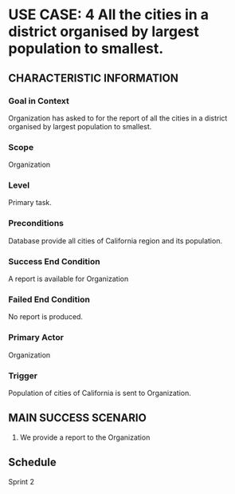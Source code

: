 # USE CASE: 4 All the cities in a district organised by largest population to smallest.

## CHARACTERISTIC INFORMATION

### Goal in Context
Organization has asked to for the report of all the cities in a district organised by largest population to smallest. 


### Scope

Organization

### Level

Primary task.

### Preconditions

Database provide all cities of California region and its population. 

### Success End Condition

A report is available for Organization

### Failed End Condition

No report is produced.

### Primary Actor

Organization

### Trigger

Population of cities of California is sent to Organization.

## MAIN SUCCESS SCENARIO

1. We provide a report to the Organization

## Schedule
Sprint 2
